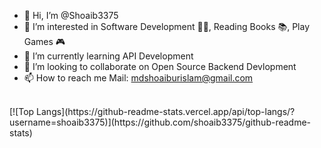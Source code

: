 - 👋 Hi, I’m @Shoaib3375
- 👀 I’m interested in Software Development 👨‍💻, Reading Books 📚, Play Games 🎮
- 🌱 I’m currently learning API Development
- 💞️ I’m looking to collaborate on Open Source Backend Devlopment
- 📫 How to reach me Mail: mdshoaiburislam@gmail.com <br/>
<br/>
[![Top Langs](https://github-readme-stats.vercel.app/api/top-langs/?username=shoaib3375)](https://github.com/shoaib3375/github-readme-stats)

<!---
Shoaib3375/Shoaib3375 is a ✨ special ✨ repository because its `README.md` (this file) appears on your GitHub profile.
You can click the Preview link to take a look at your changes.
--->
